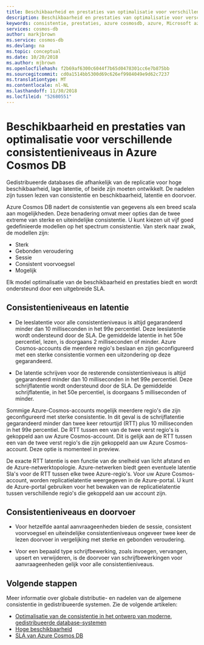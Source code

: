 ```yaml
---
title: Beschikbaarheid en prestaties van optimalisatie voor verschillende consistentieniveaus in Azure Cosmos DB | Microsoft Docs
description: Beschikbaarheid en prestaties van optimalisatie voor verschillende consistentieniveaus in Azure Cosmos DB.
keywords: consistentie, prestaties, azure cosmosdb, azure, Microsoft azure
services: cosmos-db
author: markjbrown
ms.service: cosmos-db
ms.devlang: na
ms.topic: conceptual
ms.date: 10/20/2018
ms.author: mjbrown
ms.openlocfilehash: f2b69af6300c6044f7b65d0478301cc6e7b875bb
ms.sourcegitcommit: cd0a1514bb5300d69c626ef9984049e9d62c7237
ms.translationtype: MT
ms.contentlocale: nl-NL
ms.lasthandoff: 11/30/2018
ms.locfileid: "52680551"
---
```

# <a name="availability-and-performance-tradeoffs-for-various-consistency-levels-in-azure-cosmos-db"></a>Beschikbaarheid en prestaties van optimalisatie voor verschillende consistentieniveaus in Azure Cosmos DB

Gedistribueerde databases die afhankelijk van de replicatie voor hoge beschikbaarheid, lage latentie, of beide zijn moeten ontwikkelt. De nadelen zijn tussen lezen van consistentie en beschikbaarheid, latentie en doorvoer. 

Azure Cosmos DB nadert de consistentie van gegevens als een breed scala aan mogelijkheden. Deze benadering omvat meer opties dan de twee extreme van sterke en uiteindelijke consistentie. U kunt kiezen uit vijf goed gedefinieerde modellen op het spectrum consistentie. Van sterk naar zwak, de modellen zijn:

- Sterk 
- Gebonden veroudering 
- Sessie 
- Consistent voorvoegsel 
- Mogelijk 

Elk model optimalisatie van de beschikbaarheid en prestaties biedt en wordt ondersteund door een uitgebreide SLA.

## <a name="consistency-levels-and-latency"></a>Consistentieniveaus en latentie

- De leeslatentie voor alle consistentieniveaus is altijd gegarandeerd minder dan 10 milliseconden in het 99e percentiel. Deze leeslatentie wordt ondersteund door de SLA. De gemiddelde latentie in het 50e percentiel, lezen, is doorgaans 2 milliseconden of minder. Azure Cosmos-accounts die meerdere regio's beslaan en zijn geconfigureerd met een sterke consistentie vormen een uitzondering op deze gegarandeerd.

-  De latentie schrijven voor de resterende consistentieniveaus is altijd gegarandeerd minder dan 10 milliseconden in het 99e percentiel. Deze schrijflatentie wordt ondersteund door de SLA. De gemiddelde schrijflatentie, in het 50e percentiel, is doorgaans 5 milliseconden of minder.

Sommige Azure-Cosmos-accounts mogelijk meerdere regio's die zijn geconfigureerd met sterke consistentie. In dit geval is de schrijflatentie gegarandeerd minder dan twee keer retourtijd (RTT) plus 10 milliseconden in het 99e percentiel. De RTT tussen een van de twee verst regio's is gekoppeld aan uw Azure Cosmos-account. Dit is gelijk aan de RTT tussen een van de twee verst regio's die zijn gekoppeld aan uw Azure Cosmos-account. Deze optie is momenteel in preview. 

De exacte RTT latentie is een functie van de snelheid van licht afstand en de Azure-netwerktopologie. Azure-netwerken biedt geen eventuele latentie Sla's voor de RTT tussen elke twee Azure-regio's. Voor uw Azure Cosmos-account, worden replicatielatentie weergegeven in de Azure-portal. U kunt de Azure-portal gebruiken voor het bewaken van de replicatielatentie tussen verschillende regio's die gekoppeld aan uw account zijn.

## <a name="consistency-levels-and-throughput"></a>Consistentieniveaus en doorvoer

- Voor hetzelfde aantal aanvraageenheden bieden de sessie, consistent voorvoegsel en uiteindelijke consistentieniveaus ongeveer twee keer de lezen doorvoer in vergelijking met sterke en gebonden veroudering.

- Voor een bepaald type schrijfbewerking, zoals invoegen, vervangen, upsert en verwijderen, is de doorvoer van schrijfbewerkingen voor aanvraageenheden gelijk voor alle consistentieniveaus.

## <a name="next-steps"></a>Volgende stappen

Meer informatie over globale distributie- en nadelen van de algemene consistentie in gedistribueerde systemen. Zie de volgende artikelen:

* [Optimalisatie van de consistentie in het ontwerp van moderne, gedistribueerde database-systemen](https://www.computer.org/web/csdl/index/-/csdl/mags/co/2012/02/mco2012020037-abs.html)
* [Hoge beschikbaarheid](high-availability.md)
* [SLA van Azure Cosmos DB](https://azure.microsoft.com/support/legal/sla/cosmos-db/v1_2/)
